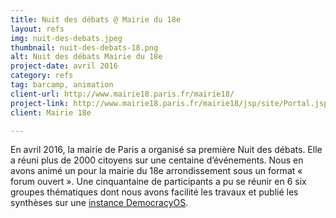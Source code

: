 ```yaml
---
title: Nuit des débats @ Mairie du 18e
layout: refs
img: nuit-des-debats.jpeg
thumbnail: nuit-des-debats-18.png
alt: Nuit des débats Mairie du 18e 
project-date: avril 2016
category: refs
tag: barcamp, animation
client-url: http://www.mairie18.paris.fr/mairie18/
project-link: http://www.mairie18.paris.fr/mairie18/jsp/site/Portal.jsp?document_id=19314&portlet_id=2681
client: Mairie 18e

---
```


En avril 2016, la mairie de Paris a organisé sa première Nuit des débats. Elle a réuni plus de 2000 citoyens sur une centaine d’événements. Nous en avons animé un pour la mairie du 18e arrondissement sous un format « forum ouvert ». Une cinquantaine de participants a pu se réunir en 6 six groupes thématiques dont nous avons facilité les travaux et publié les synthèses sur une [instance DemocracyOS](http://nuitdesdebatsparis18.herokuapp.com/).

